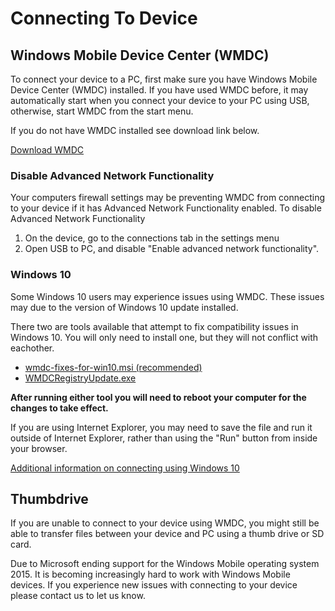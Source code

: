 # Connecting To Device

## Windows Mobile Device Center (WMDC)

To connect your device to a PC, first make sure you have Windows Mobile Device Center (WMDC) installed. If you have used WMDC before, it may automatically start when you connect your device to your PC using USB, otherwise, start WMDC from the start menu.

If you do not have WMDC installed see download link below. 

[Download WMDC](https://junipersys.com/data/support/drvupdate-amd64.exe)


### Disable Advanced Network Functionality
Your computers firewall settings may be preventing WMDC from connecting to your device if it has Advanced Network Functionality enabled. 
To disable Advanced Network Functionality

1. On the device, go to the connections tab in the settings menu
2. Open USB to PC, and disable "Enable advanced network functionality".

### Windows 10
Some Windows 10 users may experience issues using WMDC. These issues may due to the version of Windows 10 update installed. 

There two are tools available that attempt to fix compatibility issues in Windows 10. You will only need to install one, but they will not conflict with eachother. 

 - [wmdc-fixes-for-win10.msi (recommended)](https://junipersys.com/data/support/WMDC-fixes-for-Win10.msi)
 - [WMDCRegistryUpdate.exe](https://trl.trimble.com/dscgi/ds.py/Get/File-848877/WMDCRegistryUpdate.exe)

 **After running either tool you will need to reboot your computer for the changes to take effect.**

If you are using Internet Explorer, you may need to save the file and run it outside of Internet Explorer, rather than using the "Run" button from inside your browser. 

[Additional information on connecting using Windows 10](http://www.junipersys.com/Juniper-Systems-Rugged-Handheld-Computers/support/Knowledge-Base/Support-Knowledge-Base-Topics/Desktop-Connection-ActiveSync-or-Windows-Mobile-Device-Center/WMDC-in-Windows-10)

## Thumbdrive 
If you are unable to connect to your device using WMDC, you might still be able to transfer files between your device and PC using a thumb drive or SD card. 

Due to Microsoft ending support for the Windows Mobile operating system 2015. It is becoming increasingly hard to work with Windows Mobile devices. If you experience new issues with connecting to your device please contact us to let us know.  







 
